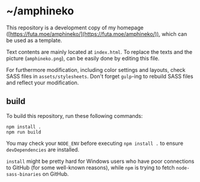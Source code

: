 # ~/amphineko

This repository is a development copy of my homepage ([https://futa.moe/amphineko/](https://futa.moe/amphineko/)), which can be used as a template.

Text contents are mainly located at `index.html`. To replace the texts and the picture (`amphineko.png`), can be easily done by editing this file. 

For furthermore modification, including color settings and layouts, check SASS files in `assets/stylesheets`. Don't forget `gulp`-ing to rebuild SASS files and reflect your modification.

## build

To build this repository, run these following commands:

```
npm install .
npm run build
```

You may check your `NODE_ENV` before executing `npm install .` to ensure `devDependencies` are installed.

`install` might be pretty hard for Windows users who have poor connections to GitHub (for some well-known reasons), while `npm` is trying to fetch `node-sass-binaries` on GitHub.
